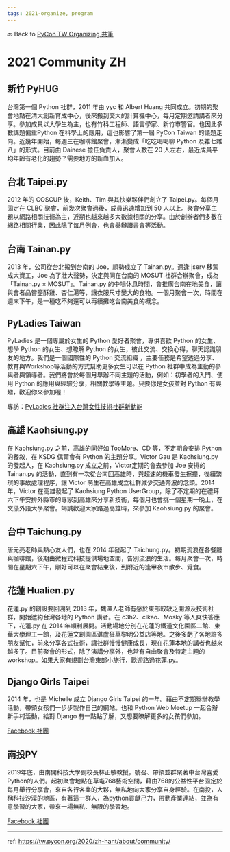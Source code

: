 ```yaml
---
tags: 2021-organize, program
---
```


🔙 Back to [PyCon TW Organizing 共筆](https://hackmd.io/@pycontw/SyG5_GrED/https%3A%2F%2Fhackmd.io%2F%40pycontw%2FByi2hyM9w)

# 2021 Community ZH

## 新竹 PyHUG
台灣第一個 Python 社群，2011 年由 yyc 和 Albert Huang 共同成立。初期的聚會地點在清大創新育成中心，後來搬到交大的計算機中心，每月定期邀請講者來分享。參加成員以大學生為主，也有竹科工程師、語言學家、新竹市警官。也因此多數講題偏重Python 在科學上的應用，這也影響了第一屆 PyCon Taiwan 的議題走向。近幾年開始，每週三在咖啡館聚會，漸漸變成「吃吃喝喝聊 Python 及雜七雜八」的形式。目前由 Dainese 擔任負責人，聚會人數在 20 人左右，最近成員平均年齡有老化的趨勢？需要地方的新血加入。

## 台北 Taipei.py
2012 年的 COSCUP 後，Keith、Tim 與其快樂夥伴們創立了 Taipei.py。每個月固定在 CLBC 聚會，前幾次聚會過後，成員迅速增加到 50 人以上。聚會分享主題以網路相關技術為主，近期也越來越多大數據相關的分享。由於創辦者們多數在網路相關行業，因此除了每月例會，也會舉辦讀書會等活動。

## 台南 Tainan.py
2013 年，公司從台北搬到台南的 Joe，順勢成立了 Tainan.py。適逢 jserv 移駕成大資工，Joe 為了壯大聲勢，決定與同在台南的 MOSUT 社群合辦聚會，成為「Tainan.py × MOSUT」。Tainan.py 的中場休息時間，會推廣台南在地美食，讓與會者品嘗鹽酥雞、杏仁湯等，讓衣服尺寸變大的食物。一個月聚會一次，時間在週末下午，是一種吃不夠還可以再續攤吃台南美食的概念。

## PyLadies Taiwan
PyLadies 是一個專屬於女生的 Python 愛好者聚會，專供喜歡 Python 的女生、想學 Python 的女生、想瞭解 Python 的女生，彼此交流、交換心得，聊天認識朋友的地方。我們是一個國際性的 Python 交流組織 ，主要任務是希望透過分享、教育與Workshop等活動的方式幫助更多女生可以在 Python 社群中成為主動的參與者與領導者。我們將會於每個月舉辦不同主題的活動，例如：初學者的入門、使用 Python 的應用與經驗分享，相關教學等主題。只要你是女孩並對 Python 有興趣，歡迎你來參加喔！

專訪：[PyLadies 社群注入台灣女性技術社群新動能](http://pycontw.blogspot.tw/2015/06/pyladies.html)

## 高雄 Kaohsiung.py
在 Kaohsiung.py 之前，高雄的同好如 TooMore、CD 等，不定期會安排 Python 的餐敘，在 KSDG 偶爾會有 Python 的主題分享。Victor Gau 是 Kaohsiung.py 的發起人，在 Kaohsiung.py 成立之前，Victor定期的會去參加 Joe 安排的 Tainan.py 的活動，直到有一次從台南回高雄時，與超速的機車發生擦撞，後續繁瑣的事故處理程序，讓 Victor 萌生在高雄成立社群減少交通奔波的念頭。2014 年，Victor 在高雄發起了 Kaohsiung Python UserGroup，除了不定期的在禮拜六下午安排外縣市的專家到高雄來分享新技術，每個月也會挑一個星期一晚上，在文藻外語大學聚會。竭誠歡迎大家路過高雄時，來參加 Kaohsiung.py 的聚會。

## 台中 Taichung.py
唐元亮老師與熱心友人們，也在 2014 年發起了 Taichung.py。初期流浪在各餐廳與咖啡館，後期由微程式科技提供場地空間，告別流浪的生活。每月聚會一次，時間在星期六下午，剛好可以在聚會結束後，到附近的逢甲夜市散步、覓食。

## 花蓮 Hualien.py
花蓮.py 的創設要回溯到 2013 年，魏澤人老師有感於東部較缺乏開源及技術社群，開始邀約台灣各地的 Python 講者。在 c3h2、clkao、Mosky 等人爽快答應下，花蓮.py 在 2014 年順利展開。活動場地分別在花蓮的鐵道文化園區二館、東華大學理工一館，及花蓮文創園區湛盧狂草黎明公益店等地。之後多虧了各地許多朋友幫忙，前來分享各式技術，讓社群慢慢健康成長，現在花蓮本地的講者也越來越多了。目前聚會的形式，除了演講分享外，也常有自由聚會及特定主題的workshop。如果大家有規劃台灣東部小旅行，歡迎路過花蓮.py。

## Django Girls Taipei
2014 年，也是 Michelle 成立 Django Girls Taipei 的一年。藉由不定期舉辦教學活動，帶領女孩們一步步製作自己的網站。也和 Python Web Meetup 一起合辦新手村活動，給對 Django 有一點點了解，又想要瞭解更多的女孩們參加。

[Facebook 社團](https://www.facebook.com/groups/djangogirls.taiwan/)


## 南投PY
2019年底，由南開科技大學副校長林正敏教授，號召、帶領並群聚著中台灣喜愛Python的人們。起初聚會地點在草屯768藝術空間，藉由768的公益性平台固定於每月舉行分享會，來自各行各業的大夥，無私地向大家分享自身經驗。在南投，人稱科技沙漠的地區，有著這一群人，為python貢獻己力，帶動產業連結，並為有意學習的大家，帶來一場無私、無限的學習地。

[Facebook 社團](https://www.facebook.com/groups/djangogirls.taiwan/)

--- 

ref: https://tw.pycon.org/2020/zh-hant/about/community/
